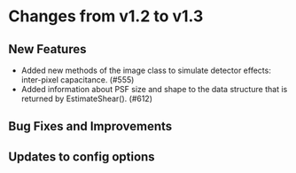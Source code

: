 Changes from v1.2 to v1.3
=========================

New Features
------------

- Added new methods of the image class to simulate detector effects:
  inter-pixel capacitance.  (#555)
- Added information about PSF size and shape to the data structure that is
  returned by EstimateShear(). (#612)


Bug Fixes and Improvements
--------------------------


Updates to config options
-------------------------

